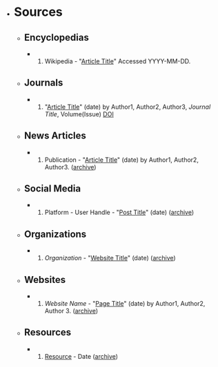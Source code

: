 - # Sources
  - ## Encyclopedias
    - 1. Wikipedia - "[Article Title](https://www.wikipedia.org/)" Accessed YYYY-MM-DD.
  - ## Journals
    - 1. "[Article Title](link)" (date) by Author1, Author2, Author3, *Journal Title*, Volume(Issue) [DOI](link)
  - ## News Articles
    - 1. Publication - "[Article Title](link)" (date) by Author1, Author2, Author3. ([archive]())
  - ## Social Media
    - 1. Platform - User Handle - "[Post Title](link)" (date) ([archive]())
  - ## Organizations
    - 1. *Organization* - "[Website Title](link)" (date) ([archive](link))
  - ## Websites
    - 1. *Website Name* - "[Page Title](link)" (date) by Author1, Author2, Author 3. ([archive](link))
  - ## Resources
    - 1. [Resource](link) - Date ([archive](link))
#